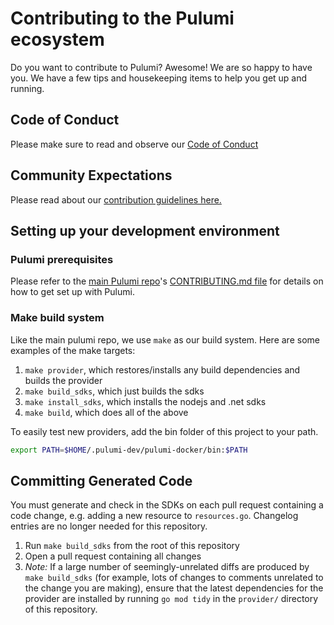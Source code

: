 # Contributing to the Pulumi ecosystem

Do you want to contribute to Pulumi? Awesome! We are so happy to have you.
We have a few tips and housekeeping items to help you get up and running.

## Code of Conduct

Please make sure to read and observe our [Code of Conduct](./CODE-OF-CONDUCT.md)

## Community Expectations

Please read about our [contribution guidelines here.](https://github.com/pulumi/pulumi/blob/master/CONTRIBUTING.md#communications)

## Setting up your development environment

### Pulumi prerequisites

Please refer to the [main Pulumi repo](https://github.com/pulumi/pulumi/)'s [CONTRIBUTING.md file](
https://github.com/pulumi/pulumi/blob/master/CONTRIBUTING.md#developing) for details on how to get set up with Pulumi.

### Make build system

Like the main pulumi repo, we use `make` as our build system. Here are some examples of the make targets:

1. `make provider`, which restores/installs any build dependencies and builds the provider
1. `make build_sdks`, which just builds the sdks
1. `make install_sdks`, which installs the nodejs and .net sdks
1. `make build`, which does all of the above

To easily test new providers, add the bin folder of this project to your path.

```bash
export PATH=$HOME/.pulumi-dev/pulumi-docker/bin:$PATH
```

## Committing Generated Code

You must generate and check in the SDKs on each pull request containing a code change, e.g. adding a new resource to `resources.go`. Changelog entries are no longer needed for this repository.

1. Run `make build_sdks` from the root of this repository
1. Open a pull request containing all changes
1. *Note:* If a large number of seemingly-unrelated diffs are produced by `make build_sdks` (for example, lots of changes to comments unrelated to the change you are making), ensure that the latest dependencies for the provider are installed by running `go mod tidy` in the `provider/` directory of this repository.

